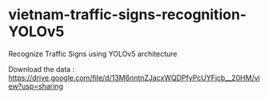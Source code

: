 # vietnam-traffic-signs-recognition-YOLOv5
Recognize Traffic Signs using YOLOv5 architecture

Download the data : https://drive.google.com/file/d/13M6nntnZJacxWQDPfyPcUYFjcb__20HM/view?usp=sharing
